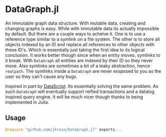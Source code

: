 # DataGraph.jl

An immutable graph data structure. With mutable data, creating and changing graphs is easy. While with immutable data its actually impossible by default. But there are a couple ways to acheive it. One is to use a reference type similar to a symlink on a file system. The other is to store all objects indexed by an ID and replace all references to other objects with these ID's. Which is essentially just taking the first idea to its logical conclusion. It works better though since when an entity moves, symlinks to it break. With `DataGraph` all entities are indexed by their ID so they never move. Also symlinks are sometimes a bit of a leaky abstraction, hence `realpath`. The symlinks inside a `DataGraph` are never exsposed to you as the user so they can't cause any bugs.

Inspired in part by [DataScript](https://github.com/tonsky/datascript). Its essentially solving the same problem. As such `DataGraph` will eventually support reified transactions and a datalog inspired query engine. It will be much nicer though thanks to being implemented in Julia.

## Usage

```julia
@require "github.com/jkroso/DataGraph.jl" exports...
```
